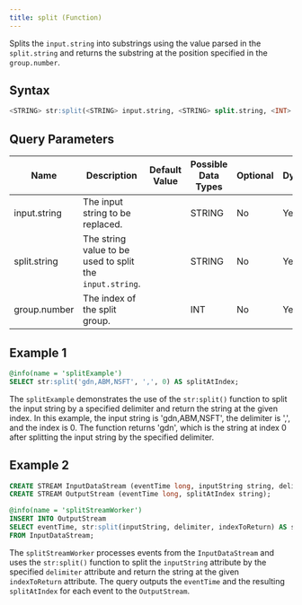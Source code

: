 ```yaml
---
title: split (Function)
---
```


Splits the `input.string` into substrings using the value parsed in the
`split.string` and returns the substring at the position specified in
the `group.number`.

## Syntax

```sql
<STRING> str:split(<STRING> input.string, <STRING> split.string, <INT> group.number)
```

## Query Parameters

| Name  | Description  | Default Value | Possible Data Types | Optional | Dynamic |
|-------|--------------|---------------|---------------------|----------|---------|
| input.string | The input string to be replaced.  |               | STRING  | No   | Yes  |
| split.string | The string value to be used to split the `input.string`. |               | STRING              | No       | Yes     |
| group.number | The index of the split group.    |               | INT | No  | Yes     |

## Example 1

```sql
@info(name = 'splitExample')
SELECT str:split('gdn,ABM,NSFT', ',', 0) AS splitAtIndex;
```

The `splitExample` demonstrates the use of the `str:split()` function to split the input string by a specified delimiter and return the string at the given index. In this example, the input string is 'gdn,ABM,NSFT', the delimiter is ',', and the index is 0. The function returns 'gdn', which is the string at index 0 after splitting the input string by the specified delimiter.

## Example 2

```sql
CREATE STREAM InputDataStream (eventTime long, inputString string, delimiter string, indexToReturn int);
CREATE STREAM OutputStream (eventTime long, splitAtIndex string);

@info(name = 'splitStreamWorker')
INSERT INTO OutputStream
SELECT eventTime, str:split(inputString, delimiter, indexToReturn) AS splitAtIndex
FROM InputDataStream;
```

The `splitStreamWorker` processes events from the `InputDataStream` and uses the `str:split()` function to split the `inputString` attribute by the specified `delimiter` attribute and return the string at the given `indexToReturn` attribute. The query outputs the `eventTime` and the resulting `splitAtIndex` for each event to the `OutputStream`.
